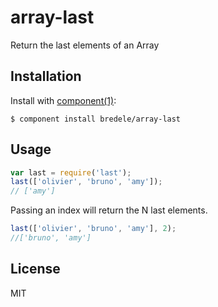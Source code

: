 # array-last

  Return the last elements of an Array

## Installation

  Install with [component(1)](http://component.io):

    $ component install bredele/array-last

## Usage

```js
var last = require('last');
last(['olivier', 'bruno', 'amy']);
// ['amy']
```

Passing an index will return the N last elements.

```js
last(['olivier', 'bruno', 'amy'], 2);
//['bruno', 'amy']
```

## License

  MIT
